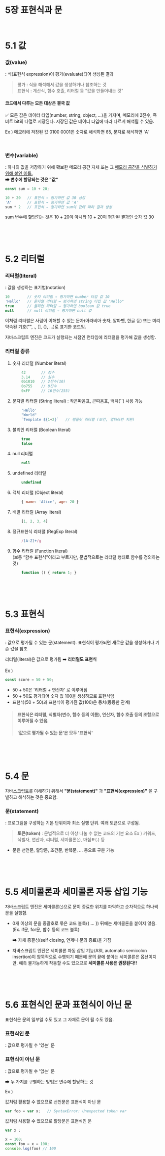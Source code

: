 # 5장 표현식과 문

<br />

#  5.1 값

### 값(value) 
: 식(표현식 expression)이 평가(evaluate)되어 생성된 결과

> 평가 : 식을 해석해서 값을 생성하거나 참조하는 것 <br />
표현식 : 계산식, 함수 호출, 리터럴 등 "값을 만들어내는 것"

#### 코드에서 다루는 모든 대상은 결국 값

✅ 모든 값은 데이터 타입(number, string, object, ...)을 가지며, 메모리에 2진수, 즉 비트 bit의 나열로 저장된다. 저장된 값은 데이터 타입에 따라 다르게 해석될 수 있음.

Ex ) 메모리에 저장된 값 0100 0001은 숫자로 해석하면 65, 문자로 해석하면 'A'

<br />

### 변수(variable)
: 하나의 값을 저장하기 위해 확보한 메모리 공간 자체 또는 그 <u>메모리 공간을 식별하기 위해 붙인 이름.</u> <br />
**➡ 변수에 할당되는 것은 "값"**

```javascript
const sum = 10 + 20;

10 + 20   // 표현식 → 평가하면 값 30 생성
'A'       // 표현식 → 평가하면 값 'A'
sum * 2   // 표현식 → 평가하면 sum의 값에 따라 결과 생성
```
sum 변수에 할당되는 것은 10 + 20이 아니라 10 + 20이 평가된 결과인 숫자 값 30

<br />
<br />
<br />

# 5.2 리터럴 
### 리터럴(literal)
 : 값을 생성하는 표기법(notation)

```javascript
10        // 숫자 리터럴 → 평가하면 number 타입 값 10
'Hello'   // 문자열 리터럴 → 평가하면 string 타입 값 "Hello"
true      // 불리언 리터럴 → 평가하면 boolean 값 true
null      // null 리터럴 → 평가하면 null 값
```

이처럼 리터럴은 사람이 이해할 수 있는 문자(아라비아 숫자, 알파벳, 한글 등) 또는 미리 약속된 기호("", ., [], {}, ...)로 표기한 코드임.

자바스크립트 엔진은 코드가 실행되는 시점인 런타임에 리터럴을 평가해 값을 생성함.

### 리터럴 종류
1. 숫자 리터럴 (Number literal)
    ```javascript
        42       // 정수
        3.14     // 실수
        0b1010   // 2진수(10)
        0o755    // 8진수
        0xFF     // 16진수(255)
    ```
2. 문자열 리터럴 (String literal)
: 작은따옴표, 큰따옴표, 백틱(``) 사용 가능
    ```javascript
        'Hello'
        "World"
        `Template ${1+2}`   // 템플릿 리터럴 (보간, 멀티라인 지원)
    ```
3. 불리언 리터럴 (Boolean literal)
    ```javascript
        true
        false
    ```
4. null 리터럴
    ```javascript
        null
    ```
5. undefined 리터럴
    ```javascript
        undefined
    ```
6. 객체 리터럴 (Object literal)
    ```javascript
        { name: 'Alice', age: 20 }
    ```
7. 배열 리터럴 (Array literal)
    ```javascript
        [1, 2, 3, 4]
    ```
8. 정규표현식 리터럴 (RegExp literal)
    ```javascript
        /[A-Z]+/g
    ```
9. 함수 리터럴 (Function literal) <br />
    (보통 “함수 표현식”이라고 부르지만, 문법적으로는 리터럴 형태로 함수를 정의하는 것)
    ```javascript
        function () { return 1; }
    ```


<br />
<br />
<br />

# 5.3 표현식

### 표현식(expression)
: 값으로 평가될 수 있는 문(statement). 표현식이 평가되면 새로운 값을 생성하거나 기존 값을 참조

리터럴(literal)은 값으로 평가됨 ➡️ **리터럴도 표현식**

Ex )   
```javascript
const score = 50 + 50;
```
- 50 + 50은 '리터럴 + 연산자' 로 이루어짐
- 50 + 50도 평가되어 숫자 값 100을 생성하므로 표현식임
- 표현식(50 + 50)과 표현식이 평가된 값(100)은 동치(동등한 관계)

> #### 표현식은 리터럴, 식별자(변수, 함수 등의 이름), 연산자, 함수 호출 등의 조합으로 이루어질 수 있음.
> #### '값으로 평가될 수 있는 문'은 모두 '표현식'

<br />
<br />
<br />

# 5.4 문
자바스크립트를 이해하기 위해서 **"문(statement)"** 과 **"표현식(expression)"** 을 구별하고 해석하는 것은 중요함.  

### 문(statement)
: 프로그램을 구성하는 기본 단위이자 최소 실행 단위. 여러 토큰으로 구성됨.

> **토큰(token)**
: 문법적으로 더 이상 나눌 수 없는 코드의 기본 요소
Ex ) 키워드, 식별자, 연산자, 리터럴, 세미콜론(;), 마침표(.) 등

- 문은 선언문, 할당문, 조건문, 반복문, ... 등으로 구분 가능


<br />
<br />
<br />

# 5.5 세미콜론과 세미콜론 자동 삽입 기능
자바스크립트 엔진은 세미콜론(;)으로 문이 종료한 위치를 파악하고 순차적으로 하나씩 문을 실행함. 

- 0개 이상의 문을 중괄호로 묶은 코드 블록({ ... }) 뒤에는 세미콜론을 붙이지 않음. (Ex. if문, for문, 함수 등의 코드 블록)

    ➡ 자체 종결성(self closing, 언제나 문의 종료)을 가짐

- 자바스크립트 엔진은 세미콜론 자동 삽입 기능(ASI, automatic semicolon insertion)이 암묵적으로 수행되기 때문에 문의 끝에 붙이는 세미콜론은 옵션이지만, 예측 불가능하게 작동할 수도 있으므로 **세미콜론 사용은 권장된다!!**


<br />
<br />
<br />

# 5.6 표현식인 문과 표현식이 아닌 문
표현식은 문의 일부일 수도 있고 그 자체로 문이 될 수도 있음.

### 표현식인 문
: 값으로 평가될 수 '있는' 문
### 표현식이 아닌 문
: 값으로 평가될 수 '없는' 문

➡ 두 가지를 구별하는 방법은 변수에 할당하는 것

Ex ) 

값처럼 활용할 수 없으므로 선언문은 표현식이 아닌 문

```javascript
var foo = var x;   // SyntaxError: Unexpected token var
```

값처럼 사용할 수 있으므로 할당문은 표현식인 문

```javascript
var x ;

x = 100;
const foo = x = 100;
console.log(foo) // 100
```
